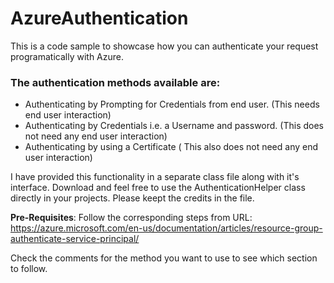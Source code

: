 # AzureAuthentication

This is a code sample to showcase how you can authenticate your request programatically with Azure.
### The authentication methods available are:
 - Authenticating by Prompting for Credentials from end user. (This needs end user interaction)
 - Authenticating by Credentials i.e. a Username and password. (This does not need any end user interaction)
 - Authenticating by using a Certificate ( This also does not need any end user interaction)

I have provided this functionality in a separate class file along with it's interface.
Download and feel free to use the AuthenticationHelper class directly in your projects. Please keept the credits in the file.

**Pre-Requisites**: Follow the corresponding steps from URL: https://azure.microsoft.com/en-us/documentation/articles/resource-group-authenticate-service-principal/

Check the comments for the method you want to use to see which section to follow.

